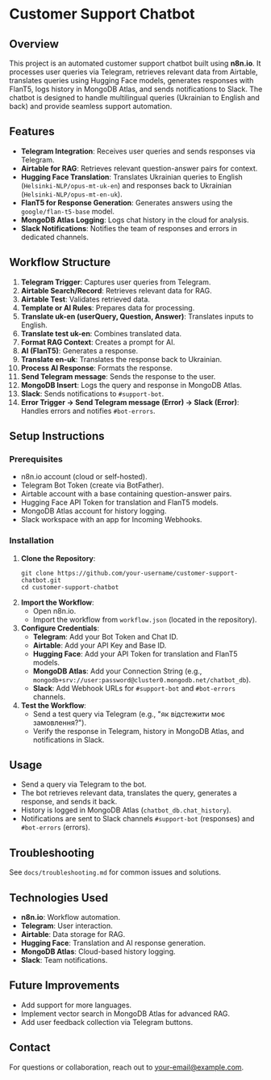 # Customer Support Chatbot

## Overview
This project is an automated customer support chatbot built using **n8n.io**. It processes user queries via Telegram, retrieves relevant data from Airtable, translates queries using Hugging Face models, generates responses with FlanT5, logs history in MongoDB Atlas, and sends notifications to Slack. The chatbot is designed to handle multilingual queries (Ukrainian to English and back) and provide seamless support automation.

## Features
- **Telegram Integration**: Receives user queries and sends responses via Telegram.
- **Airtable for RAG**: Retrieves relevant question-answer pairs for context.
- **Hugging Face Translation**: Translates Ukrainian queries to English (`Helsinki-NLP/opus-mt-uk-en`) and responses back to Ukrainian (`Helsinki-NLP/opus-mt-en-uk`).
- **FlanT5 for Response Generation**: Generates answers using the `google/flan-t5-base` model.
- **MongoDB Atlas Logging**: Logs chat history in the cloud for analysis.
- **Slack Notifications**: Notifies the team of responses and errors in dedicated channels.

## Workflow Structure
1. **Telegram Trigger**: Captures user queries from Telegram.
2. **Airtable Search/Record**: Retrieves relevant data for RAG.
3. **Airtable Test**: Validates retrieved data.
4. **Template or AI Rules**: Prepares data for processing.
5. **Translate uk-en (userQuery, Question, Answer)**: Translates inputs to English.
6. **Translate test uk-en**: Combines translated data.
7. **Format RAG Context**: Creates a prompt for AI.
8. **AI (FlanT5)**: Generates a response.
9. **Translate en-uk**: Translates the response back to Ukrainian.
10. **Process AI Response**: Formats the response.
11. **Send Telegram message**: Sends the response to the user.
12. **MongoDB Insert**: Logs the query and response in MongoDB Atlas.
13. **Slack**: Sends notifications to `#support-bot`.
14. **Error Trigger → Send Telegram message (Error) → Slack (Error)**: Handles errors and notifies `#bot-errors`.

## Setup Instructions
### Prerequisites
- n8n.io account (cloud or self-hosted).
- Telegram Bot Token (create via BotFather).
- Airtable account with a base containing question-answer pairs.
- Hugging Face API Token for translation and FlanT5 models.
- MongoDB Atlas account for history logging.
- Slack workspace with an app for Incoming Webhooks.

### Installation
1. **Clone the Repository**:
   ```
   git clone https://github.com/your-username/customer-support-chatbot.git
   cd customer-support-chatbot
   ```
2. **Import the Workflow**:
   - Open n8n.io.
   - Import the workflow from `workflow.json` (located in the repository).
3. **Configure Credentials**:
   - **Telegram**: Add your Bot Token and Chat ID.
   - **Airtable**: Add your API Key and Base ID.
   - **Hugging Face**: Add your API Token for translation and FlanT5 models.
   - **MongoDB Atlas**: Add your Connection String (e.g., `mongodb+srv://user:password@cluster0.mongodb.net/chatbot_db`).
   - **Slack**: Add Webhook URLs for `#support-bot` and `#bot-errors` channels.
4. **Test the Workflow**:
   - Send a test query via Telegram (e.g., "як відстежити моє замовлення?").
   - Verify the response in Telegram, history in MongoDB Atlas, and notifications in Slack.

## Usage
- Send a query via Telegram to the bot.
- The bot retrieves relevant data, translates the query, generates a response, and sends it back.
- History is logged in MongoDB Atlas (`chatbot_db.chat_history`).
- Notifications are sent to Slack channels `#support-bot` (responses) and `#bot-errors` (errors).

## Troubleshooting
See `docs/troubleshooting.md` for common issues and solutions.

## Technologies Used
- **n8n.io**: Workflow automation.
- **Telegram**: User interaction.
- **Airtable**: Data storage for RAG.
- **Hugging Face**: Translation and AI response generation.
- **MongoDB Atlas**: Cloud-based history logging.
- **Slack**: Team notifications.

## Future Improvements
- Add support for more languages.
- Implement vector search in MongoDB Atlas for advanced RAG.
- Add user feedback collection via Telegram buttons.

## Contact
For questions or collaboration, reach out to [your-email@example.com](mailto:your-email@example.com).